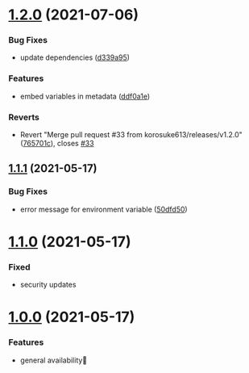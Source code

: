 # [1.2.0](https://github.com/korosuke613/linear-app-create-issue-action/compare/v1.1.1...v1.2.0) (2021-07-06)


### Bug Fixes

* update dependencies ([d339a95](https://github.com/korosuke613/linear-app-create-issue-action/commit/d339a959c2e8aad3e1ca424d5f12b27f63ea76ad))


### Features

* embed variables in metadata ([ddf0a1e](https://github.com/korosuke613/linear-app-create-issue-action/commit/ddf0a1ebfefa141403bf0b8fefac7d10145e2c23))


### Reverts

* Revert "Merge pull request #33 from korosuke613/releases/v1.2.0" ([765701c](https://github.com/korosuke613/linear-app-create-issue-action/commit/765701c2ff8d3d43a124475cf92f0c99b97025ad)), closes [#33](https://github.com/korosuke613/linear-app-create-issue-action/issues/33)



## [1.1.1](https://github.com/korosuke613/linear-app-create-issue-action/compare/v1.1.0...v1.1.1) (2021-05-17)


### Bug Fixes

* error message for environment variable ([50dfd50](https://github.com/korosuke613/linear-app-create-issue-action/commit/50dfd50684912e23fc81d675db5da6e3ffa7a040))



# [1.1.0](https://github.com/korosuke613/linear-app-create-issue-action/compare/v1.0.0...v1.1.0) (2021-05-17)


### Fixed

* security updates


# [1.0.0](https://github.com/korosuke613/linear-app-create-issue-action/compare/v0.0.0...v0.1.0) (2021-05-17)

### Features

* general availability🎉
